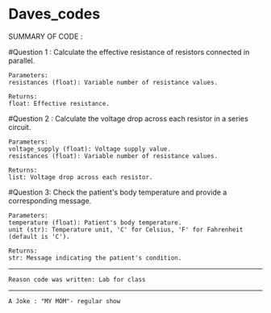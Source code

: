 # Daves_codes
SUMMARY OF CODE :


#Question 1 :
Calculate the effective resistance of resistors connected in parallel.

    Parameters:
    resistances (float): Variable number of resistance values.

    Returns:
    float: Effective resistance.

#Question 2 :
Calculate the voltage drop across each resistor in a series circuit.

    Parameters:
    voltage_supply (float): Voltage supply value.
    resistances (float): Variable number of resistance values.

    Returns:
    list: Voltage drop across each resistor.

#Question 3:
 Check the patient's body temperature and provide a corresponding message.

    Parameters:
    temperature (float): Patient's body temperature.
    unit (str): Temperature unit, 'C' for Celsius, 'F' for Fahrenheit (default is 'C').

    Returns:
    str: Message indicating the patient's condition.

--------------------------------------------------------------------------------------------------
    Reason code was written: Lab for class

-------------------------------------------------------------------------------------------------
    A Joke : "MY MOM"- regular show

